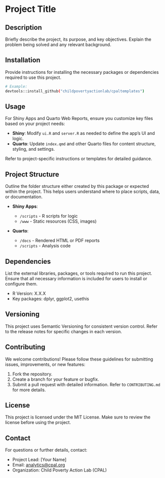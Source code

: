 # Project Title

## Description

Briefly describe the project, its purpose, and key objectives. Explain the problem being solved and any relevant background.

## Installation

Provide instructions for installing the necessary packages or dependencies required to use this project.

``` bash
# Example:
devtools::install_github("childpovertyactionlab/cpaltemplates")
```

## Usage
For Shiny Apps and Quarto Web Reports, ensure you customize key files based on your project needs:

- **Shiny**: Modify `ui.R` and `server.R` as needed to define the app’s UI and logic.
- **Quarto**: Update `index.qmd` and other Quarto files for content structure, styling, and settings.

Refer to project-specific instructions or templates for detailed guidance.

## Project Structure
Outline the folder structure either created by this package or expected within the project. This helps users understand where to place scripts, data, or documentation.

- **Shiny Apps**:
  - `/scripts` - R scripts for logic
  - `/www` - Static resources (CSS, images)
  
- **Quarto**:
  - `/docs` - Rendered HTML or PDF reports
  - `/scripts` - Analysis code

## Dependencies

List the external libraries, packages, or tools required to run this project. Ensure that all necessary information is included for users to install or configure them.

-   R Version: X.X.X
-   Key packages: dplyr, ggplot2, usethis

## Versioning

This project uses Semantic Versioning for consistent version control. Refer to the release notes for specific changes in each version.

## Contributing

We welcome contributions! Please follow these guidelines for submitting issues, improvements, or new features:

1.  Fork the repository.
2.  Create a branch for your feature or bugfix.
3.  Submit a pull request with detailed information. Refer to `CONTRIBUTING.md` for more details.

## License

This project is licensed under the MIT License. Make sure to review the license before using the project.

## Contact

For questions or further details, contact:

-   Project Lead: \[Your Name\]
-   Email: analytics@cpal.org
-   Organization: Child Poverty Action Lab (CPAL)

